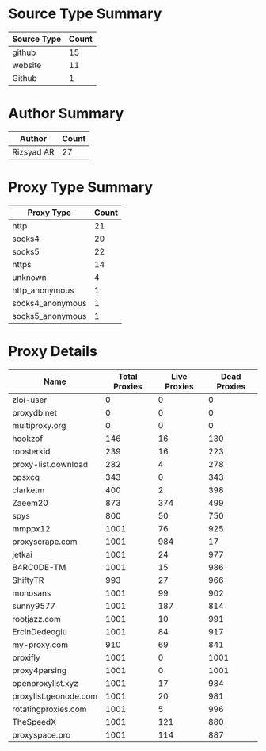 # Source Type Summary

| Source Type | Count |
|-------------|-------|
| github | 15 |
| website | 11 |
| Github | 1 |


# Author Summary

| Author | Count |
|--------|-------|
| Rizsyad AR | 27 |


# Proxy Type Summary

| Proxy Type | Count |
|------------|-------|
| http | 21 |
| socks4 | 20 |
| socks5 | 22 |
| https | 14 |
| unknown | 4 |
| http_anonymous | 1 |
| socks4_anonymous | 1 |
| socks5_anonymous | 1 |


# Proxy Details

| Name | Total Proxies | Live Proxies | Dead Proxies |
|------|---------------|--------------|---------------|
| zloi-user | 0 | 0 | 0 |
| proxydb.net | 0 | 0 | 0 |
| multiproxy.org | 0 | 0 | 0 |
| hookzof | 146 | 16 | 130 |
| roosterkid | 239 | 16 | 223 |
| proxy-list.download | 282 | 4 | 278 |
| opsxcq | 343 | 0 | 343 |
| clarketm | 400 | 2 | 398 |
| Zaeem20 | 873 | 374 | 499 |
| spys | 800 | 50 | 750 |
| mmppx12 | 1001 | 76 | 925 |
| proxyscrape.com | 1001 | 984 | 17 |
| jetkai | 1001 | 24 | 977 |
| B4RC0DE-TM | 1001 | 15 | 986 |
| ShiftyTR | 993 | 27 | 966 |
| monosans | 1001 | 99 | 902 |
| sunny9577 | 1001 | 187 | 814 |
| rootjazz.com | 1001 | 10 | 991 |
| ErcinDedeoglu | 1001 | 84 | 917 |
| my-proxy.com | 910 | 69 | 841 |
| proxifly | 1001 | 0 | 1001 |
| proxy4parsing | 1001 | 0 | 1001 |
| openproxylist.xyz | 1001 | 17 | 984 |
| proxylist.geonode.com | 1001 | 20 | 981 |
| rotatingproxies.com | 1001 | 5 | 996 |
| TheSpeedX | 1001 | 121 | 880 |
| proxyspace.pro | 1001 | 114 | 887 |
